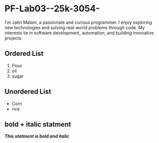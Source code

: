 # PF-Lab03--25k-3054-
I'm Jatin Malani, a passionate and curious programmer. I enjoy exploring new technologies and solving real-world problems through code. My interests lie in software development, automation, and building innovative projects.
## Ordered List
1. Flour
2. oil
3. sugar

## Unordered List
- Corn
- rice
## bold + italic statment
***This statment is bold and italic***
